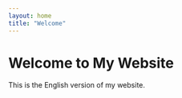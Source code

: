 ```yaml
---
layout: home
title: "Welcome"
---
```


# Welcome to My Website
This is the English version of my website.